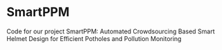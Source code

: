 # SmartPPM
Code for our project SmartPPM: Automated Crowdsourcing Based Smart Helmet Design for Efficient Potholes and Pollution Monitoring

